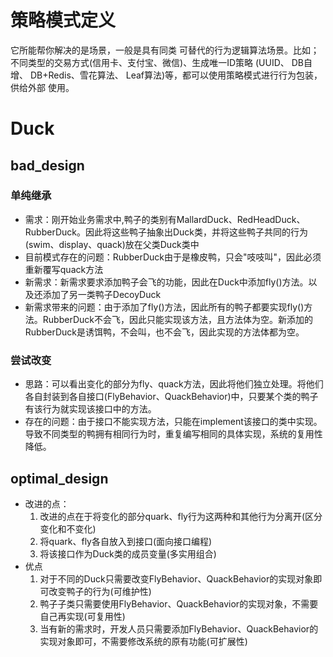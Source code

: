 # 策略模式定义
它所能帮你解决的是场景，⼀般是具有同类
可替代的⾏为逻辑算法场景。⽐如；不同类型的交易⽅式(信⽤卡、⽀付宝、微信)、⽣成唯⼀ID策略
(UUID、 DB⾃增、 DB+Redis、雪花算法、 Leaf算法)等，都可以使⽤策略模式进⾏⾏为包装，供给外部
使⽤。
# Duck
## bad_design
  ### 单纯继承
   * 需求：刚开始业务需求中,鸭子的类别有MallardDuck、RedHeadDuck、RubberDuck。因此将这些鸭子抽象出Duck类，并将这些鸭子共同的行为(swim、display、quack)放在父类Duck类中  
   * 目前模式存在的问题：RubberDuck由于是橡皮鸭，只会"吱吱叫"，因此必须重新覆写quack方法
   * 新需求：新需求要求添加鸭子会飞的功能，因此在Duck中添加fly()方法。以及还添加了另一类鸭子DecoyDuck
   * 新需求带来的问题：由于添加了fly()方法，因此所有的鸭子都要实现fly()方法。RubberDuck不会飞，因此只能实现该方法，且方法体为空。新添加的RubberDuck是诱饵鸭，不会叫，也不会飞，因此实现的方法体都为空。
  ### 尝试改变
   * 思路：可以看出变化的部分为fly、quack方法，因此将他们独立处理。将他们各自封装到各自接口(FlyBehavior、QuackBehavior)中，只要某个类的鸭子有该行为就实现该接口中的方法。
   * 存在的问题：由于接口不能实现方法，只能在implement该接口的类中实现。导致不同类型的鸭拥有相同行为时，重复编写相同的具体实现，系统的复用性降低。
## optimal_design
   * 改进的点：
     1. 改进的点在于将变化的部分quark、fly行为这两种和其他行为分离开(区分变化和不变化)
     2. 将quark、fly各自放入到接口(面向接口编程)
     3. 将该接口作为Duck类的成员变量(多实用组合)
   * 优点
     1. 对于不同的Duck只需要改变FlyBehavior、QuackBehavior的实现对象即可改变鸭子的行为(可维护性)
     2. 鸭子子类只需要使用FlyBehavior、QuackBehavior的实现对象，不需要自己再实现(可复用性)
     3. 当有新的需求时，开发人员只需要添加FlyBehavior、QuackBehavior的实现对象即可，不需要修改系统的原有功能(可扩展性)
